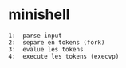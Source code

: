 # minishell


	1:	parse input
	2:	separe en tokens (fork)
	3:	evalue les tokens
	4:	execute les tokens (execvp)